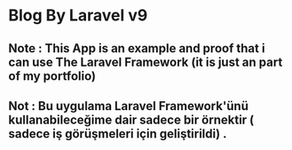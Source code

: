 # Blog By Laravel v9

## Note :  This App is an example and proof that i can use The Laravel Framework (it is just an part of my portfolio)
## Not : Bu uygulama Laravel Framework'ünü kullanabileceğime dair  sadece bir örnektir ( sadece iş görüşmeleri için geliştirildi) .
